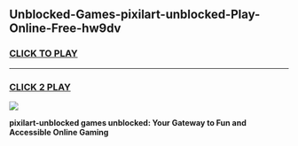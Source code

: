 
## Unblocked-Games-pixilart-unblocked-Play-Online-Free-hw9dv
<h3>
<a href="https://premium76.site?title=pixilart-unblocked&ref=26A">CLICK TO PLAY</a></h3>
<hr>

<h3>
<a href="https://premium76.site?title=pixilart-unblocked&ref=26A">CLICK 2 PLAY</a>
  
</h3>

<a href="https://premium76.site?title=pixilart-unblocked&ref=26A"><img src="https://clearcache.store/games.png"></a>


**pixilart-unblocked games unblocked: Your Gateway to Fun and Accessible Online Gaming**
